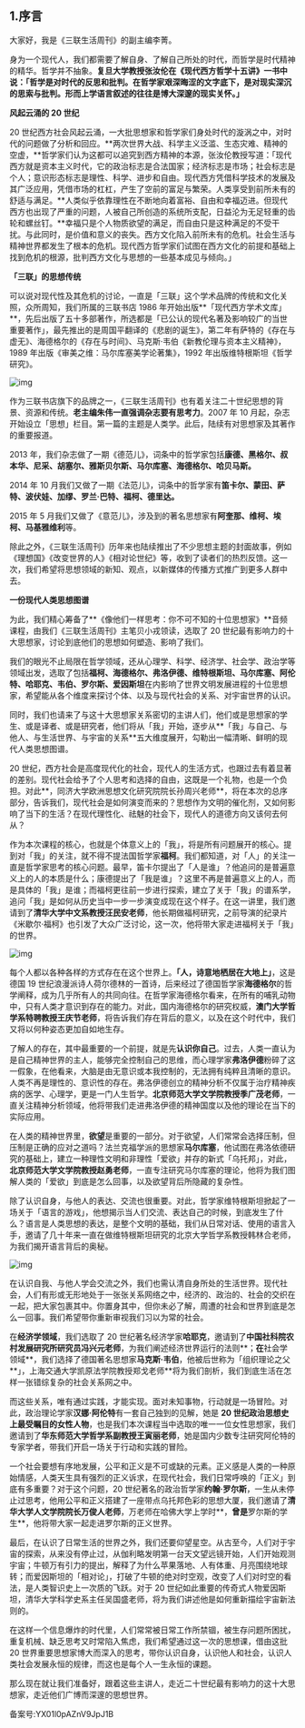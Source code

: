 ## 1.序言
大家好，我是《三联生活周刊》的副主编李菁。


身为一个现代人，我们都需要了解自身、了解自己所处的时代，而哲学是时代精神的精华。哲学并不抽象。**复旦大学教授张汝伦在《现代西方哲学十五讲》**一书中说：**「哲学是对时代的反思和批判。在哲学家艰深晦涩的文字底下，是对现实深沉的思索与批判。形而上学语言叙述的往往是博大深邃的现实关怀。」**


**风起云涌的 20 世纪**


20 世纪西方社会风起云涌，一大批思想家和哲学家们身处时代的漩涡之中，对时代的问题做了分析和回应。**两次世界大战、科学主义泛滥、生态灾难、精神的空虚，**哲学家们认为这都可以追究到西方精神的本源，张汝伦教授写道：「现代西方就是资本主义时代，它的政治标志是合法国家；经济标志是市场；社会标志是个人；意识形态标志是理性、科学、进步和自由。现代西方凭借科学技术的发展及其广泛应用，凭借市场的杠杠，产生了空前的富足与繁荣。人类享受到前所未有的舒适与满足。**人类似乎依靠理性在不断地向着富裕、自由和幸福迈进。但现代西方也出现了严重的问题，人被自己所创造的系统所支配，日益沦为无足轻重的齿轮和螺丝钉。**幸福只是个人物质欲望的满足，而自由只是这种满足的不受干扰。与此同时，是价值和意义的丧失。西方文化陷入前所未有的危机。社会生活与精神世界都发生了根本的危机。现代西方哲学家们试图在西方文化的前提和基础上找到危机的根源，批判西方文化与思想的一些基本成见与倾向。」


**「三联」的思想传统**


可以说对现代性及其危机的讨论，一直是「三联」这个学术品牌的传统和文化关照，众所周知，我们所属的三联书店 1986 年开始出版**「现代西方学术文库」**，先后出版了五十多部著作，所选都是「已公认的现代名著及影响较广的当世重要著作」，最先推出的是周国平翻译的《悲剧的诞生》，第二年有萨特的《存在与虚无》、海德格尔的《存在与时间》、马克斯·韦伯《新教伦理与资本主义精神》，1989 年出版《审美之维：马尔库塞美学论著集》，1992 年出版维特根斯坦《哲学研究》。


![img](https://pic4.zhimg.com/v2-14561a86220c5abc1c34c790a97a2533.webp)

作为三联书店旗下的品牌之一，《三联生活周刊》也有着关注二十世纪思想的背景、资源和传统。**老主编朱伟一直强调杂志要有思考力**。2007 年 10 月起，杂志开始设立「思想」栏目。第一篇的主题是人类学。此后，陆续有对思想家及其著作的重要报道。


2013 年，我们杂志做了一期《德范儿》，词条中的哲学家包括**康德、黑格尔、叔本华、尼采、胡塞尔、雅斯贝尔斯、马尔库塞、海德格尔、哈贝马斯。**


2014 年 10 月我们又做了一期《法范儿》，词条中的哲学家有**笛卡尔、蒙田、萨特、波伏娃、加缪、罗兰·巴特、福柯、德里达。**


2015 年 5 月我们又做了《意范儿》，涉及到的著名思想家有**阿奎那、维柯、埃柯、马基雅维利**等。


除此之外，《三联生活周刊》历年来也陆续推出了不少思想主题的封面故事，例如《理想国》《改变世界的人》《相对论世纪》等，收到了读者们的热烈反馈。这一次，我们希望将思想领域的新知、观点，以新媒体的传播方式推广到更多人群中去。


**一份现代人类思想图谱**


为此，我们精心筹备了**《像他们一样思考：你不可不知的十位思想家》**音频课程，由我们《三联生活周刊》主笔贝小戎领读，选取了 20 世纪最有影响力的十大思想家，讨论到底他们的思想如何塑造、影响了我们。


我们的眼光不止局限在哲学领域，还从心理学、科学、经济学、社会学、政治学等领域出发，选取了包括**福柯、海德格尔、弗洛伊德、维特根斯坦、马尔库塞、阿伦特、哈耶克、韦伯、罗尔斯、爱因斯坦**在内影响了世界文明发展进程的十位思想家，希望能从各个维度来探讨个体、以及与现代社会的关系、对宇宙世界的认识。


同时，我们也请来了与这十大思想家关系密切的主讲人们，他们或是思想家的学生、或是译者、或是研究者，他们将从「我」开始，逐步从**「我」与自己、与他人、与生活世界、与宇宙的关系**五大维度展开，勾勒出一幅清晰、鲜明的现代人类思想图谱。


20 世纪，西方社会是高度现代化的社会，现代人的生活方式，也跟过去有着显著的差别。现代社会给予了个人思考和选择的自由，这既是一个礼物，也是一个负担。对此**，同济大学欧洲思想文化研究院院长孙周兴老师**，将在本次的总序部分，告诉我们，现代社会是如何演变而来的？思想作为文明的催化剂，又如何影响了当下的生活？在现代理性化、祛魅的社会下，现代人的道德方向又该何去何从？


作为本次课程的核心，也就是个体意义上的「我」，将是所有问题展开的核心。提到对「我」的关注，就不得不提法国哲学家**福柯**。我们都知道，对「人」的关注一直是哲学家思考的核心问题。最早，笛卡尔提出了「人是谁」？他追问的是普遍意义上的人的本质是什么；康德提出了「我是谁」？这里不再是普遍意义上的人，而是具体的「我」是谁；而福柯更往前一步进行探索，建立了关于「我」的谱系学，追问「我」是如何从历史当中一步一步演变成现在这个样子。在这一讲里，我们邀请到了**清华大学中文系教授汪民安老师**，他长期做福柯研究，之前导演的纪录片《米歇尔·福柯》也引发了大众广泛讨论，这一次，他将带大家走进福柯关于「我」的世界。


![img](https://pic2.zhimg.com/v2-c9bef4a978a40b3647a64f1409eb075c.webp)

每个人都以各种各样的方式存在在这个世界上。**「人，诗意地栖居在大地上」**，这是德国 19 世纪浪漫派诗人荷尔德林的一首诗，后来经过了德国哲学家**海德格尔**的哲学阐释，成为几乎所有人的共同向往。在哲学家海德格尔看来，在所有的哺乳动物中，只有人类才意识到存在的能力。对此，国内海德格尔的研究权威，**澳门大学哲学系特聘教授王庆节老师**，将告诉我们存在背后的意义，以及在这个时代中，我们又将以何种姿态更加自如地生存。


了解人的存在，其中最重要的一个前提，就是先**认识你自己**。过去，人类一直认为是自己精神世界的主人，能够完全控制自己的思维，而心理学家**弗洛伊德**粉碎了这一假象，在他看来，大脑是由无意识或本我控制的，无法拥有纯粹且清晰的意识。人类不再是理性的、意识性的存在。弗洛伊德创立的精神分析不仅属于治疗精神疾病的医学、心理学，更是一门人生哲学。**北京师范大学文学院教授季广茂老师**，一直关注精神分析领域，他将带我们走进弗洛伊德的精神国度以及他的理论在当下的实际应用。


在人类的精神世界里，**欲望**是重要的一部分。对于欲望，人们常常会选择压制，但压制是正确的应对之道吗？法兰克福学派的思想家**马尔库塞**，他试图在弗洛依德研究的基础上，建立一种理性文明和非理性「爱欲」并存的新式「乌托邦」，对此，**北京师范大学文学院教授赵勇老师**，一直专注研究马尔库塞的理论，他将为我们图解人类的「爱欲」到底是怎么回事，以及欲望背后所隐藏的复杂性。


除了认识自身，与他人的表达、交流也很重要。对此，哲学家维特根斯坦掀起了一场关于「语言的游戏」，他想揭示当人们交流、表达自己的时候，到底发生了什么？语言是人类思想的表达，是整个文明的基础，我们从日常对话、使用的语言入手，邀请了几十年来一直在做维特根斯坦研究的北京大学哲学系教授韩林合老师，为我们揭开语言背后的奥秘。


![img](https://pic3.zhimg.com/v2-9cd313fd578b44ebdca1702e2314abfa.webp)

在认识自我、与他人学会交流之外，我们也需认清自身所处的生活世界。现代社会，人们有形或无形地处于一张张关系网络之中，经济的、政治的、社会的交织在一起，把大家包裹其中。你置身其中，但你未必了解，周遭的社会和世界到底是怎么一回事。我们希望带你重新审视我们习以为常的社会。


在**经济学领域**，我们选取了 20 世纪著名经济学家**哈耶克**，邀请到了**中国社科院农村发展研究所研究员冯兴元老师**，为我们阐述经济世界运行的法则**；**在**社会学领域**，我们选择了德国著名思想家**马克斯·韦伯**，他被后世称为「组织理论之父**」，上海交通大学凯原法学院教授郑戈老师**将为我们剖析，我们到底生活在怎样一张错综复杂的社会关系网之中。


而这些关系，唯有通过实践，才能实现。面对未知事物，行动就是一场冒险。对此，政治理论学家**汉娜·阿伦特**有一套自己独到的见解，她是 **20 世纪政治思想史上最受瞩目的女性人物**，也是我们本次课程当中选取的唯一一位女性思想家，我们邀请到了**华东师范大学哲学系副教授王寅丽老师**，她是国内少数专注研究阿伦特的专家学者，带我们开启一场关于行动和实践的冒险。


一个社会要想有序地发展，公平和正义是不可或缺的元素。正义感是人类的一种原始情感，人类天生具有强烈的正义诉求，在现代社会，我们日常呼唤的「正义」到底有多重要？对于这个问题，20 世纪著名的政治哲学家**约翰·罗尔斯**，一生从未停止过思考，他用公平和正义搭建了一座带点乌托邦色彩的思想大厦，我们邀请了**清华大学人文学院院长万俊人老师**，万老师在哈佛大学上学时**，**曾是**罗尔斯的学生**，他将带大家一起走进罗尔斯的正义世界。


最后，在认识了日常生活的世界之外，我们还要仰望星空。从古至今，人们对于宇宙的探索，从来没有停止过，从伽利略发明第一台天文望远镜开始，人们开始观测宇宙；牛顿万有引力的提出，解释了为什么苹果落地、人有体重、月亮围绕地球转；而爱因斯坦的「相对论」，打破了牛顿的绝对时空观，改变了人们对时空的看法，是人类智识史上一次质的飞跃。对于 20 世纪如此重要的传奇式人物爱因斯坦，清华大学科学史系主任吴国盛老师，将为我们讲述他是如何重新描绘宇宙新法则的。


在这样一个信息爆炸的时代里，人们常常被日常工作所禁锢，被生存问题所困扰，重复机械、缺乏思考又时常陷入焦虑，我们希望通过这一次的思想课，借由这批 20 世界重要思想家博大而深入的思考，带你认识自身，认识他人和社会，认识人类社会发展永恒的规律，而这也是每个人一生永恒的课题。


那么现在就让我们准备好，跟着这些主讲人，走近二十世纪最有影响力的这十大思想家，走近他们广博而深邃的思想世界。


备案号:YX01l0pAZnV9JpJ1B

